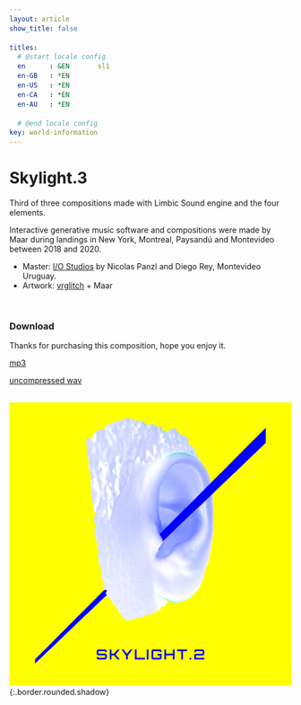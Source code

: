 ```yaml
---
layout: article
show_title: false

titles:
  # @start locale config
  en      : &EN       sl1
  en-GB   : *EN
  en-US   : *EN
  en-CA   : *EN
  en-AU   : *EN

  # @end locale config
key: world-information
---
```


# Skylight.3

Third of three compositions made with Limbic Sound engine and the four elements. 

Interactive generative music software and compositions were made by Maar during landings in New York, Montreal, Paysandú and Montevideo between 2018 and 2020.

- Master: <a href="https://www.facebook.com/IO-Estudios-256499521035781/" rel="I/O Studios" target="_blank">I/O Studios</a>  by Nicolas Panzl and Diego Rey, Montevideo Uruguay.
- Artwork: <a href="http://vrglit.ch/" rel="vrglitch" target="_blank">vrglitch</a> + Maar
 <br>

### Download

Thanks for purchasing this composition, hope you enjoy it. 

<a href="https://www.dropbox.com/s/ozs99n3qzi432er/03%20Skylight.3.mp3?dl=0" rel="mp3" target="_blank">mp3</a> <br>

<a href="https://www.dropbox.com/s/ohkhaaqnic6p047/Skylight.3.wav?dl=0" rel="wav" target="_blank">uncompressed wav</a> <br>
<br>
 
![Image](/img/SL.3.Artboard.png){:.border.rounded.shadow}





